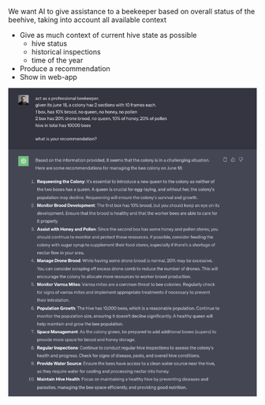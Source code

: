 We want AI to give assistance to a beekeeper based on overall status of the beehive, taking into account all available context

- Give as much context of current hive state as possible
    - hive status
    - historical inspections
    - time of the year
- Produce a recommendation
- Show in web-app

![](../../../img/Screenshot%202023-10-20%20at%2020.25.45.png)
